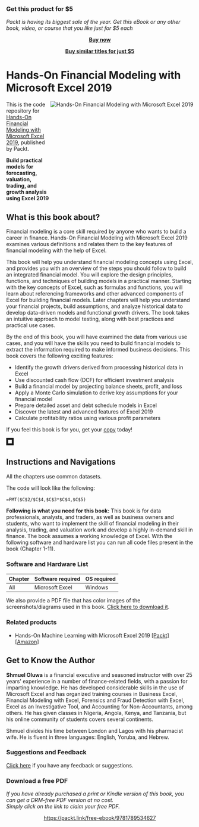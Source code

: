 
### Get this product for $5

<i>Packt is having its biggest sale of the year. Get this eBook or any other book, video, or course that you like just for $5 each</i>


<b><p align='center'>[Buy now](https://packt.link/9781789534627)</p></b>


<b><p align='center'>[Buy similar titles for just $5](https://subscription.packtpub.com/search)</p></b>


# Hands-On Financial Modeling with Microsoft Excel 2019

<a href="https://www.packtpub.com/data/hands-on-financial-modeling-with-microsoft-excel-2019"><img src="https://www.packtpub.com/media/catalog/product/cache/ecd051e9670bd57df35c8f0b122d8aea/9/7/9781789534627-original.png" alt="Hands-On Financial Modeling with Microsoft Excel 2019" height="256px" align="right"></a>

This is the code repository for [Hands-On Financial Modeling with Microsoft Excel 2019](https://www.packtpub.com/data/hands-on-financial-modeling-with-microsoft-excel-2019), published by Packt.

**Build practical models for forecasting, valuation, trading, and growth analysis using Excel 2019**

## What is this book about?
Financial modeling is a core skill required by anyone who wants to build a career in finance. Hands-On Financial Modeling with Microsoft Excel 2019 examines various definitions and relates them to the key features of financial modeling with the help of Excel.

This book will help you understand financial modeling concepts using Excel, and provides you with an overview of the steps you should follow to build an integrated financial model. You will explore the design principles, functions, and techniques of building models in a practical manner. Starting with the key concepts of Excel, such as formulas and functions, you will learn about referencing frameworks and other advanced components of Excel for building financial models. Later chapters will help you understand your financial projects, build assumptions, and analyze historical data to develop data-driven models and functional growth drivers. The book takes an intuitive approach to model testing, along with best practices and practical use cases.

By the end of this book, you will have examined the data from various use cases, and you will have the skills you need to build financial models to extract the information required to make informed business decisions.
This book covers the following exciting features:
* Identify the growth drivers derived from processing historical data in Excel
* Use discounted cash flow (DCF) for efficient investment analysis
* Build a financial model by projecting balance sheets, profit, and loss
* Apply a Monte Carlo simulation to derive key assumptions for your financial model
* Prepare detailed asset and debt schedule models in Excel
* Discover the latest and advanced features of Excel 2019
* Calculate profitability ratios using various profit parameters

If you feel this book is for you, get your [copy](https://www.amazon.com/dp/1789534623) today!

<a href="https://www.packtpub.com/?utm_source=github&utm_medium=banner&utm_campaign=GitHubBanner"><img src="https://raw.githubusercontent.com/PacktPublishing/GitHub/master/GitHub.png" 
alt="https://www.packtpub.com/" border="5" /></a>

## Instructions and Navigations
All the chapters use common datasets.

The code will look like the following:
```
=PMT($C$2/$C$4,$C$3*$C$4,$C$5)
```

**Following is what you need for this book:**
This book is for data professionals, analysts, and traders, as well as business owners and students, who want to implement the skill of financial modeling in their analysis, trading, and valuation work and develop a highly in-demand skill in finance. The book assumes a working knowledge of Excel.
With the following software and hardware list you can run all code files present in the book (Chapter 1-11).
### Software and Hardware List
| Chapter | Software required | OS required |
| -------- | ------------------------------------ | ----------------------------------- |
| All | Microsoft Excel | Windows |

We also provide a PDF file that has color images of the screenshots/diagrams used in this book. [Click here to download it](https://static.packt-cdn.com/downloads/9781789534627_ColorImages.pdf).

### Related products
* Hands-On Machine Learning with Microsoft Excel 2019 [[Packt]](https://www.packtpub.com/in/big-data-and-business-intelligence/hands-machine-learning-microsoft-excel-2019) [[Amazon]](https://www.amazon.com/Hands-Machine-Learning-Microsoft-Excel/dp/1789345375/)

## Get to Know the Author
**Shmuel Oluwa** is a financial executive and seasoned instructor with over 25 years' experience in a number of finance-related fields, with a passion for imparting knowledge. He has developed considerable skills in the use of Microsoft Excel and has organized training courses in Business Excel, Financial Modeling with Excel, Forensics and Fraud Detection with Excel, Excel as an Investigative Tool, and Accounting for Non-Accountants, among others. He has given classes in Nigeria, Angola, Kenya, and Tanzania, but his online community of students covers several continents.

Shmuel divides his time between London and Lagos with his pharmacist wife. He is fluent in three languages: English, Yoruba, and Hebrew.


### Suggestions and Feedback
[Click here](https://docs.google.com/forms/d/e/1FAIpQLSdy7dATC6QmEL81FIUuymZ0Wy9vH1jHkvpY57OiMeKGqib_Ow/viewform) if you have any feedback or suggestions.


### Download a free PDF

 <i>If you have already purchased a print or Kindle version of this book, you can get a DRM-free PDF version at no cost.<br>Simply click on the link to claim your free PDF.</i>
<p align="center"> <a href="https://packt.link/free-ebook/9781789534627">https://packt.link/free-ebook/9781789534627 </a> </p>